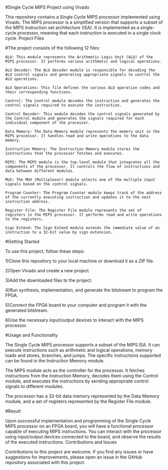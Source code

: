 #Single Cycle MIPS Project using Vivado

This repository contains a Single Cycle MIPS processor implemented using Vivado. The MIPS processor is a simplified version that supports a subset of the MIPS instruction set architecture (ISA). It is implemented as a single-cycle processor, meaning that each instruction is executed in a single clock cycle.
Project Files

#The project consists of the following 12 files:

    ALU: This module represents the Arithmetic Logic Unit (ALU) of the MIPS processor. It performs various arithmetic and logical operations.

    ALU Decoder: The ALU decoder module is responsible for decoding the ALU control signals and generating appropriate signals to control the ALU operations.

    ALU Operations: This file defines the various ALU operation codes and their corresponding functions.

    Control: The Control module decodes the instruction and generates the control signals required to execute the instruction.

    Control Decoder: This module decodes the control signals generated by the Control module and generates the signals required for each individual component of the processor.

    Data Memory: The Data Memory module represents the memory unit in the MIPS processor. It handles read and write operations to the data memory.

    Instruction Memory: The Instruction Memory module stores the instructions that the processor fetches and executes.

    MIPS: The MIPS module is the top-level module that integrates all the components of the processor. It controls the flow of instructions and data between different modules.

    MUX: The MUX (Multiplexer) module selects one of the multiple input signals based on the control signals.

    Program Counter: The Program Counter module keeps track of the address of the currently executing instruction and updates it to the next instruction address.

    Register File: The Register File module represents the set of registers in the MIPS processor. It performs read and write operations to the registers.

    Sign Extend: The Sign Extend module extends the immediate value of an instruction to a 32-bit value by sign extension.

#Getting Started

To use this project, follow these steps:

   1)Clone this repository to your local machine or download it as a ZIP file.

   2)Open Vivado and create a new project.

   3)Add the downloaded files to the project.

   4)Run synthesis, implementation, and generate the bitstream to program the FPGA.

   5)Connect the FPGA board to your computer and program it with the generated bitstream.

   6)Use the necessary input/output devices to interact with the MIPS processor.

#Usage and Functionality

The Single Cycle MIPS processor supports a subset of the MIPS ISA. It can execute instructions such as arithmetic and logical operations, memory loads and stores, branches, and jumps. The specific instructions supported can be found in the Instruction Memory module.

The MIPS module acts as the controller for the processor. It fetches instructions from the Instruction Memory, decodes them using the Control module, and executes the instructions by sending appropriate control signals to different modules.

The processor has a 32-bit data memory represented by the Data Memory module, and a set of registers represented by the Register File module.

#Result

Upon successful implementation and programming of the Single Cycle MIPS processor on an FPGA board, you will have a functional processor capable of executing MIPS instructions. You can interact with the processor using input/output devices connected to the board, and observe the results of the executed instructions.
Contributions and Issues

Contributions to this project are welcome. If you find any issues or have suggestions for improvements, please open an issue in the GitHub repository associated with this project.
